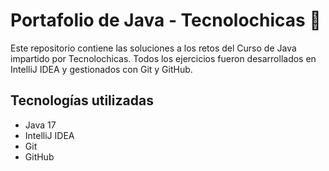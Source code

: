 # Portafolio de Java - Tecnolochicas 💜

Este repositorio contiene las soluciones a los retos del Curso de Java impartido por Tecnolochicas. Todos los ejercicios fueron desarrollados en IntelliJ IDEA y gestionados con Git y GitHub.

## Tecnologías utilizadas

- Java 17
- IntelliJ IDEA
- Git
- GitHub

